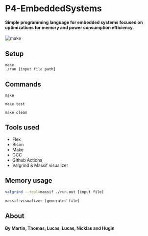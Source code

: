 # P4-EmbeddedSystems
#### Simple programming language for embedded systems focused on optimizations for memory and power consumption efficiency.
![make](https://github.com/MartinCornelius/P4-EmbeddedSystems/actions/workflows/makefile.yml/badge.svg)

## Setup
```
make
./run [input file path]
```
## Commands
```
make
```
```
make test
```
```
make clean
```

## Tools used
* Flex
* Bison
* Make
* GCC
* Github Actions
* Valgrind & Massif visualizer

## Memory usage
```bash
valgrind --tool=massif ./run.out [input file]
```
```bash
massif-visualizer [generated file]
```

## About
#### By Martin, Thomas, Lucas, Lucas, Nicklas and Hugin
